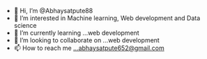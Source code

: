 - 👋 Hi, I’m @Abhaysatpute88
- 👀 I’m interested in Machine learning, Web development and Data science
- 🌱 I’m currently learning ...web development
- 💞️ I’m looking to collaborate on ...web development
- 📫 How to reach me ...abhaysatpute652@gmail.com

<!---
Abhaysatpute88/Abhaysatpute88 is a ✨ special ✨ repository because its `README.md` (this file) appears on your GitHub profile.
You can click the Preview link to take a look at your changes.
--->

